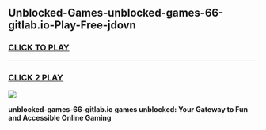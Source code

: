 
## Unblocked-Games-unblocked-games-66-gitlab.io-Play-Free-jdovn
<h3>
<a href="https://premium76.site?title=unblocked-games-66-gitlab.io&ref=10A">CLICK TO PLAY</a></h3>
<hr>

<h3>
<a href="https://premium76.site?title=unblocked-games-66-gitlab.io&ref=10A">CLICK 2 PLAY</a>
  
</h3>

<a href="https://premium76.site?title=unblocked-games-66-gitlab.io&ref=10A"><img src="https://clearcache.store/games.png"></a>


**unblocked-games-66-gitlab.io games unblocked: Your Gateway to Fun and Accessible Online Gaming**
